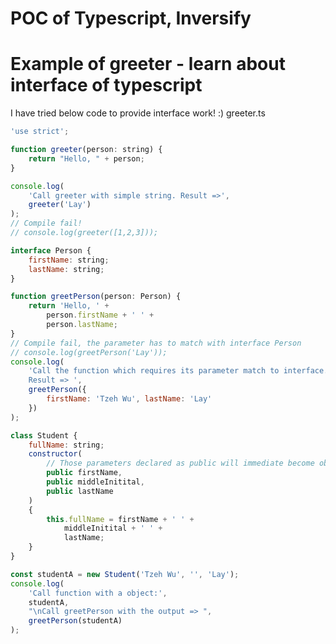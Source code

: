 # POC of Typescript, Inversify

Example of greeter - learn about interface of typescript
========================================================
I have tried below code to provide interface work! :)
greeter.ts
```javascript
'use strict';

function greeter(person: string) {
    return "Hello, " + person;
}

console.log(
	'Call greeter with simple string. Result =>',
	greeter('Lay')
);
// Compile fail!
// console.log(greeter([1,2,3]));

interface Person {
	firstName: string;
	lastName: string;
}

function greetPerson(person: Person) {
	return 'Hello, ' +
		person.firstName + ' ' +
		person.lastName;
}
// Compile fail, the parameter has to match with interface Person
// console.log(greetPerson('Lay'));
console.log(
	'Call the function which requires its parameter match to interface. \
	Result => ',
	greetPerson({
		firstName: 'Tzeh Wu', lastName: 'Lay'
	})
);

class Student {
	fullName: string;
	constructor(
		// Those parameters declared as public will immediate become object properties
		public firstName,
		public middleInitital,
		public lastName
	)
	{
		this.fullName = firstName + ' ' +
			middleInitital + ' ' +
			lastName;
	}
}

const studentA = new Student('Tzeh Wu', '', 'Lay');
console.log(
	'Call function with a object:',
	studentA,
	"\nCall greetPerson with the output => ",
	greetPerson(studentA)
);
```
